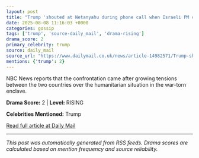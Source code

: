 ```yaml
---
layout: post
title: "Trump 'shouted at Netanyahu during phone call when Israeli PM claimed there is no widespread starvation in Gaza - and told him he had seen proof"
date: 2025-08-08 11:16:03 +0000
categories: gossip
tags: ['trump', 'source-daily_mail', 'drama-rising']
drama_score: 2
primary_celebrity: trump
source: daily_mail
source_url: "https://www.dailymail.co.uk/news/article-14982571/Trump-shouted-Netanyahu-phone-call-Israeli-PM-claimed-no-widespread-starvation-Gaza-told-seen-proof.html?ns_mchannel=rss&ito=1490&ns_campaign=1490"
mentions: {'trump': 2}
---
```


NBC News reports that the confrontation came after growing tensions between the two countries over the humanitarian situation in the war-torn enclave.

**Drama Score:** 2 | **Level:** RISING

**Celebrities Mentioned:** Trump

[Read full article at Daily Mail](https://www.dailymail.co.uk/news/article-14982571/Trump-shouted-Netanyahu-phone-call-Israeli-PM-claimed-no-widespread-starvation-Gaza-told-seen-proof.html?ns_mchannel=rss&ito=1490&ns_campaign=1490)

---
*This post was automatically generated from RSS feeds. Drama scores are calculated based on mention frequency and source reliability.*
